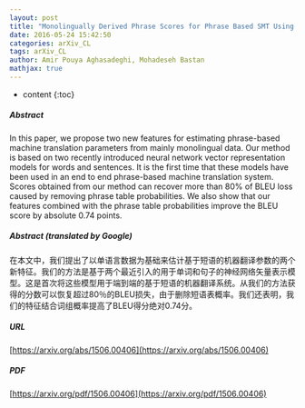 ```yaml
---
layout: post
title: "Monolingually Derived Phrase Scores for Phrase Based SMT Using Neural Networks Vector Representations"
date: 2016-05-24 15:42:50
categories: arXiv_CL
tags: arXiv_CL
author: Amir Pouya Aghasadeghi, Mohadeseh Bastan
mathjax: true
---
```


* content
{:toc}

##### Abstract
In this paper, we propose two new features for estimating phrase-based machine translation parameters from mainly monolingual data. Our method is based on two recently introduced neural network vector representation models for words and sentences. It is the first time that these models have been used in an end to end phrase-based machine translation system. Scores obtained from our method can recover more than 80% of BLEU loss caused by removing phrase table probabilities. We also show that our features combined with the phrase table probabilities improve the BLEU score by absolute 0.74 points.

##### Abstract (translated by Google)
在本文中，我们提出了以单语言数据为基础来估计基于短语的机器翻译参数的两个新特征。我们的方法是基于两个最近引入的用于单词和句子的神经网络矢量表示模型。这是首次将这些模型用于端到端的基于短语的机器翻译系统。从我们的方法获得的分数可以恢复超过80％的BLEU损失，由于删除短语表概率。我们还表明，我们的特征结合词组概率提高了BLEU得分绝对0.74分。

##### URL
[https://arxiv.org/abs/1506.00406](https://arxiv.org/abs/1506.00406)

##### PDF
[https://arxiv.org/pdf/1506.00406](https://arxiv.org/pdf/1506.00406)

